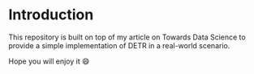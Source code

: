 # Introduction

This repository is built on top of my article on Towards Data Science to provide a simple implementation of DETR in a real-world scenario. 

Hope you will enjoy it :smile: 
